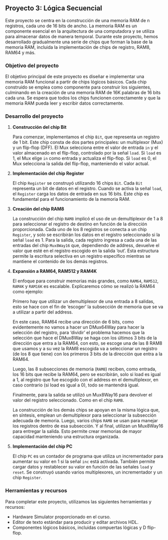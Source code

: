 ## Proyecto 3: Lógica Secuencial
Este proyecto se centra en la construcción de una memoria RAM de n registros, cada uno de 16 bits de ancho. La memoria RAM es un componente esencial en la arquitectura de una computadora y se utiliza para almacenar datos de manera temporal. Durante este proyecto, hemos desarrollado gradualmente una serie de chips que forman la base de la memoria RAM, incluida la implementación de chips de registro, RAM8, RAM64 y más.

### Objetivo del proyecto

El objetivo principal de este proyecto es diseñar e implementar una memoria RAM funcional a partir de chips lógicos básicos. Cada chip construido se emplea como componente para construir los siguientes, culminando en la creación de una memoria RAM de 16K palabras de 16 bits cada una. Se espera que todos los chips funcionen correctamente y que la memoria RAM pueda leer y escribir datos correctamente.

### Desarrollo del proyecto

1. **Construcción del chip Bit**

    Para comenzar, implementamos el chip `Bit`, que representa un registro de 1 bit. Este chip consta de dos partes principales: un multiplexor (Mux) y un flip-flop (DFF). El Mux selecciona entre el valor de entrada `in` y el valor almacenado en el flip-flop, controlado por la señal `load`. Si `load` es 1, el Mux elige `in` como entrada y actualiza el flip-flop. Si `load` es 0, el Mux selecciona la salida del flip-flop, manteniendo el valor actual.

3. **Implementación del chip Register**

    El chip `Register` se construyó utilizando 16 chips `Bit`. Cada `Bit` representa un bit de datos en el registro. Cuando se activa la señal `load`, el `Register` carga los datos de entrada en sus 16 bits. Este chip es fundamental para el funcionamiento de la memoria RAM.

4. **Creación del chip RAM8**

    La construcción del chip `RAM8` implicó el uso de un demultiplexor de 1 a 8 para seleccionar el registro de destino en función de la dirección proporcionada. Cada uno de los 8 registros se conecta a un chip `Register`, y solo se escribirán los datos en el registro seleccionado si la señal `load` es 1. Para la salida, cada registro ingresa a cada una de las entradas del chip `Mux8Way16` que, dependiendo de address, devuelve el valor que esté en el registro escogido en la salida ‘out’. Esta estructura permite la escritura selectiva en un registro específico mientras se mantiene el contenido de los demás registros.

6. **Expansión a RAM64, RAM512 y RAM4K**

    El enfoque para construir memorias más grandes, como `RAM64`, `RAM512`, `RAM4K` y `RAM16K` es escalable. Explicaremos cómo se realizó la RAM64 como ejemplo:

    Primero hay que utilizar un demultiplexor de una entrada a 8 salidas, esto se hace con el fin de ‘escoger’ la subsección de memoria que se va a utilizar a partir del address.

    En este caso, RAM64 recibe una dirección de 6 bits, como evidentemente no vamos a hacer un DMux64Way para hacer la selección del registro, para ‘dividir’ el problema hacemos que la selección que hace el DMux8Way se haga con los últimos 3 bits de la dirección que entra a la RAM64, con esto, se escoge una de las 8 RAM8 que usamos y a su vez la RAM8 escogida va a seleccionar un registro (de los 8 que tiene) con los primeros 3 bits de la dirección que entra a la RAM64.

    Luego, las 8 subsecciones de memoria (`RAM8`) reciben, como entrada, los 16 bits que recibe la RAM64, pero se escribirán, solo si load es igual a 1, al registro que fue escogido con el address en el demultiplexor, en caso contrario (si load es igual a 0), todo se mantendrá igual. 

    Finalmente, para la salida se utilizó un Mux8Way16 para devolver el valor del registro seleccionado. Como en el chip `RAM8`.

   La construcción de los demás chips se apoyan en la misma lógica que, en síntesis, emplean un demultiplexor para seleccionar la subsección adecuada de memoria. Luego, varios chips `RAM8` se usan para manejar los registros dentro de esa subsección. Y al final, utilizan un Mux8Way16 para entregar la salida. Esto permite crear memorias de mayor capacidad manteniendo una estructura organizada.


8. **Implementación del chip PC**

    El chip `PC` es un contador de programa que utiliza un incrementador para aumentar su valor en 1 si la señal `inc` está activada. También permite cargar datos y restablecer su valor en función de las señales `load` y `reset`. Se construyó usando varios multiplexores, un incrementador y un chip `Register`.

### Herramientas y recursos

Para completar este proyecto, utilizamos las siguientes herramientas y recursos:

- Hardware Simulator proporcionado en el curso.
- Editor de texto estándar para producir y editar archivos HDL.
- Componentes lógicos básicos, incluidas compuertas lógicas y D flip-flop.
